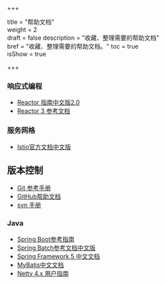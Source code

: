 +++

title = "帮助文档"  
weight = 2  
draft = false 
description = "收藏、整理需要的帮助文档"  
bref = "收藏、整理需要的帮助文档。"
toc = true  
isShow = true

+++

### 响应式编程

- [Reactor 指南中文版2.0](http://wiki.jikexueyuan.com/project/reactor-2.0/)
- [Reactor 3 参考文档](https://htmlpreview.github.io/?https://github.com/get-set/reactor-core/blob/master-zh/src/docs/index.html#about-doc)

### 服务网格

- [Istio官方文档中文版](http://istio.doczh.cn/)

## 版本控制

- [Git 参考手册](http://gitref.justjavac.com)
- [GitHub帮助文档](https://github.com/waylau/github-help)
- [svn 手册](http://svnbook.red-bean.com/nightly/zh/index.html)



### Java

- [Spring Boot参考指南](https://qbgbook.gitbooks.io/spring-boot-reference-guide-zh/content/)
- [Spring Batch参考文档中文版](https://kimmking.gitbooks.io/springbatchreference/content/index.html)
- [Spring Framework 5 中文文档](https://lfvepclr.gitbooks.io/spring-framework-5-doc-cn/content/)
- [MyBatis中文文档](http://mybatis.org/mybatis-3/zh/index.html)
- [Netty 4.x 用户指南](https://waylau.com/netty-4-user-guide/)
